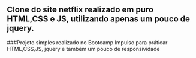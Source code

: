 ## Clone do site netflix realizado em puro HTML,CSS e JS, utilizando apenas um pouco de jquery. 
###Projeto simples realizado no Bootcamp Impulso para práticar HTML,CSS,JS, jquery e também um pouco de responsividade
